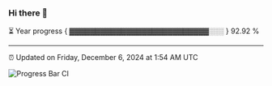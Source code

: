 ### Hi there 👋

⏳ Year progress { ▓▓▓▓▓▓▓▓▓▓▓▓▓▓▓▓▓▓▓▓▓▓▓▓▓▓▓░░░ } 92.92 %

---

⏰ Updated on Friday, December 6, 2024 at 1:54 AM UTC

![Progress Bar CI](https://github.com/arthurbuhl/arthurbuhl/workflows/Progress%20Bar%20CI/badge.svg)
